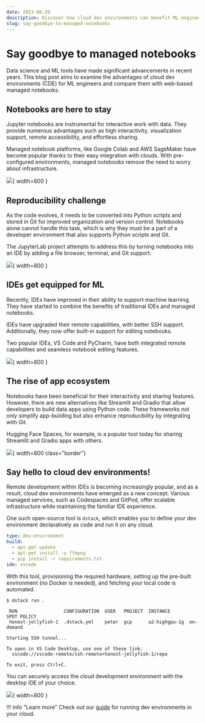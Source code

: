 ```yaml
---
date: 2023-06-29
description: Discover how cloud dev environments can benefit ML engineers and why why they are gaining popularity over managed notebooks .
slug: say-goodbye-to-managed-notebooks
---
```


# Say goodbye to managed notebooks

Data science and ML tools have made significant advancements in recent years. This blog post aims to examine the
advantages of cloud dev environments (CDE) for ML engineers and compare them with web-based managed notebooks.

[//]: # (TODO: Should be technical and controversial)

<!-- more -->

## Notebooks are here to stay

Jupyter notebooks are instrumental for interactive work with data. They provide numerous advantages such as high
interactivity, visualization support, remote accessibility, and effortless sharing.

Managed notebook platforms, like Google Colab and AWS SageMaker have become popular thanks to their easy integration with clouds.
With pre-configured environments, managed notebooks remove the need to worry about infrastructure.

![](../../assets/images/dstack-google-colab.png){ width=800 }

## Reproducibility challenge

As the code evolves, it needs to be converted into Python scripts and stored in Git for improved organization and
version control. Notebooks alone cannot handle this task, which is why they must be a part of a developer
environment that also supports Python scripts and Git.

The JupyterLab project attempts to address this by turning notebooks into an IDE by adding a file browser,
terminal, and Git support.

![](../../assets/images/dstack-jupyterlab.png){ width=800 }

## IDEs get equipped for ML

Recently, IDEs have improved in their ability to support machine learning. They have started to combine the benefits of
traditional IDEs and managed notebooks. 

IDEs have upgraded their remote capabilities, with better SSH support. Additionally, they now offer built-in support for editing notebooks.

Two popular IDEs, VS Code and PyCharm, have both integrated remote capabilities and seamless notebook editing features.

![](../../assets/images/dstack-vscode.png){ width=800 }

## The rise of app ecosystem

Notebooks have been beneficial for their interactivity and sharing features. However, there are new alternatives like
Streamlit and Gradio that allow developers to build data apps using Python code. These frameworks not only simplify
app-building but also enhance reproducibility by integrating with Git. 

Hugging Face Spaces, for example, is a popular tool today for sharing Streamlit and Gradio apps with others.

![](../../assets/images/dstack-huggingface-space.png){ width=800 class="border"}

## Say hello to cloud dev environments!

Remote development within IDEs is becoming increasingly popular, and as a result, cloud dev environments have emerged as
a new concept. Various managed services, such as Codespaces and GitPod, offer scalable infrastructure while maintaining
the familiar IDE experience.

One such open-source tool is `dstack`, which enables you to define your dev environment declaratively as code and run it on any cloud.

<div editor-title=".dstack.yml"> 

```yaml
type: dev-environment
build:
  - apt-get update
  - apt-get install -y ffmpeg
  - pip install -r requirements.txt
ide: vscode
```

</div>

With this tool, provisioning the required hardware, setting up the pre-built environment (no Docker is needed), and
fetching your local code is automated.

```shell
$ dstack run .

 RUN                 CONFIGURATION  USER   PROJECT  INSTANCE       SPOT POLICY
 honest-jellyfish-1  .dstack.yml    peter  gcp      a2-highgpu-1g  on-demand

Starting SSH tunnel...

To open in VS Code Desktop, use one of these link:
  vscode://vscode-remote/ssh-remote+honest-jellyfish-1/repo
  
To exit, press Ctrl+C.
```

You can securely access the cloud development environment with the desktop IDE of your choice.

![](../../assets/images/dstack-vscode-jupyter.png){ width=800 }

!!! info "Learn more"
    Check out our [guide](../../docs/dev-environments.md) for running dev environments in your cloud.